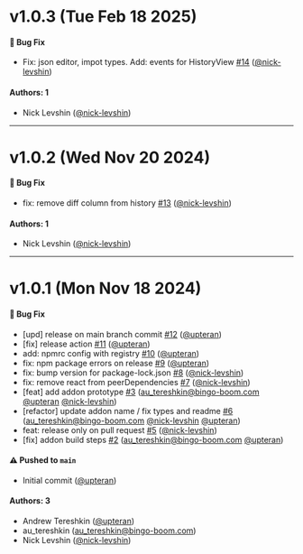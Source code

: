 # v1.0.3 (Tue Feb 18 2025)

#### 🐛 Bug Fix

- Fix: json editor, impot types. Add: events for HistoryView [#14](https://github.com/upteran/storybook-addon-redux-store/pull/14) ([@nick-levshin](https://github.com/nick-levshin))

#### Authors: 1

- Nick Levshin ([@nick-levshin](https://github.com/nick-levshin))

---

# v1.0.2 (Wed Nov 20 2024)

#### 🐛 Bug Fix

- fix: remove diff column from history [#13](https://github.com/upteran/storybook-addon-redux-store/pull/13) ([@nick-levshin](https://github.com/nick-levshin))

#### Authors: 1

- Nick Levshin ([@nick-levshin](https://github.com/nick-levshin))

---

# v1.0.1 (Mon Nov 18 2024)

#### 🐛 Bug Fix

- [upd] release on main branch commit [#12](https://github.com/upteran/storybook-addon-redux-store/pull/12) ([@upteran](https://github.com/upteran))
- [fix] release action [#11](https://github.com/upteran/storybook-addon-redux-store/pull/11) ([@upteran](https://github.com/upteran))
- add: npmrc config with registry [#10](https://github.com/upteran/storybook-addon-redux-store/pull/10) ([@upteran](https://github.com/upteran))
- fix: npm package errors on release [#9](https://github.com/upteran/storybook-addon-redux-store/pull/9) ([@upteran](https://github.com/upteran))
- fix: bump version for package-lock.json [#8](https://github.com/upteran/storybook-addon-redux-store/pull/8) ([@nick-levshin](https://github.com/nick-levshin))
- fix: remove react from peerDependencies [#7](https://github.com/upteran/storybook-addon-redux-store/pull/7) ([@nick-levshin](https://github.com/nick-levshin))
- [feat] add addon prototype [#3](https://github.com/upteran/storybook-addon-redux-store/pull/3) (au_tereshkin@bingo-boom.com [@upteran](https://github.com/upteran) [@nick-levshin](https://github.com/nick-levshin))
- [refactor] update addon name / fix types and readme [#6](https://github.com/upteran/storybook-addon-redux-store/pull/6) (au_tereshkin@bingo-boom.com [@nick-levshin](https://github.com/nick-levshin) [@upteran](https://github.com/upteran))
- feat: release only on pull request [#5](https://github.com/upteran/storybook-addon-redux-store/pull/5) ([@nick-levshin](https://github.com/nick-levshin))
- [fix] addon build steps [#2](https://github.com/upteran/storybook-addon-redux-store/pull/2) (au_tereshkin@bingo-boom.com [@upteran](https://github.com/upteran))

#### ⚠️ Pushed to `main`

- Initial commit ([@upteran](https://github.com/upteran))

#### Authors: 3

- Andrew Tereshkin ([@upteran](https://github.com/upteran))
- au_tereshkin (au_tereshkin@bingo-boom.com)
- Nick Levshin ([@nick-levshin](https://github.com/nick-levshin))
